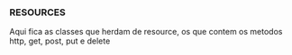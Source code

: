### RESOURCES

Aqui fica as classes que herdam de resource, os que contem os metodos http, get, post, put e delete